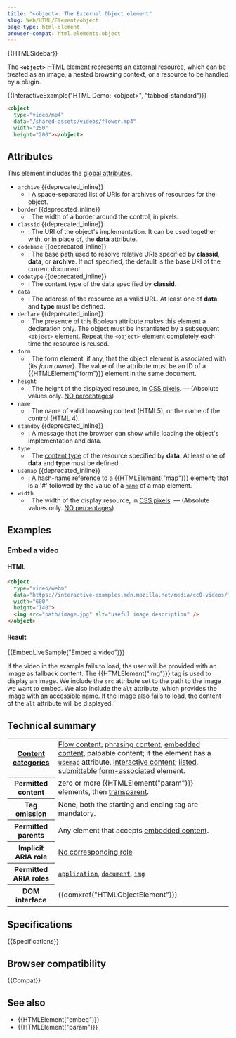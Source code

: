 ```yaml
---
title: "<object>: The External Object element"
slug: Web/HTML/Element/object
page-type: html-element
browser-compat: html.elements.object
---
```


{{HTMLSidebar}}

The **`<object>`** [HTML](/en-US/docs/Web/HTML) element represents an external resource, which can be treated as an image, a nested browsing context, or a resource to be handled by a plugin.

{{InteractiveExample("HTML Demo: &lt;object&gt;", "tabbed-standard")}}

```html interactive-example
<object
  type="video/mp4"
  data="/shared-assets/videos/flower.mp4"
  width="250"
  height="200"></object>
```

## Attributes

This element includes the [global attributes](/en-US/docs/Web/HTML/Global_attributes).

- `archive` {{deprecated_inline}}
  - : A space-separated list of URIs for archives of resources for the object.
- `border` {{deprecated_inline}}
  - : The width of a border around the control, in pixels.
- `classid` {{deprecated_inline}}
  - : The URI of the object's implementation. It can be used together with, or in place of, the **data** attribute.
- `codebase` {{deprecated_inline}}
  - : The base path used to resolve relative URIs specified by **classid**, **data**, or **archive**. If not specified, the default is the base URI of the current document.
- `codetype` {{deprecated_inline}}
  - : The content type of the data specified by **classid**.
- `data`
  - : The address of the resource as a valid URL. At least one of **data** and **type** must be defined.
- `declare` {{deprecated_inline}}
  - : The presence of this Boolean attribute makes this element a declaration only. The object must be instantiated by a subsequent `<object>` element. Repeat the `<object>` element completely each time the resource is reused.
- `form`
  - : The form element, if any, that the object element is associated with (its _form owner_). The value of the attribute must be an ID of a {{HTMLElement("form")}} element in the same document.
- `height`
  - : The height of the displayed resource, in [CSS pixels](https://drafts.csswg.org/css-values/#px). — (Absolute values only. [NO percentages](https://html.spec.whatwg.org/multipage/embedded-content.html#dimension-attributes))
- `name`
  - : The name of valid browsing context (HTML5), or the name of the control (HTML 4).
- `standby` {{deprecated_inline}}
  - : A message that the browser can show while loading the object's implementation and data.
- `type`
  - : The [content type](/en-US/docs/Glossary/MIME_type) of the resource specified by **data**. At least one of **data** and **type** must be defined.
- `usemap` {{deprecated_inline}}
  - : A hash-name reference to a {{HTMLElement("map")}} element; that is a '#' followed by the value of a [`name`](/en-US/docs/Web/HTML/Element/map#name) of a map element.
- `width`
  - : The width of the display resource, in [CSS pixels](https://drafts.csswg.org/css-values/#px). — (Absolute values only. [NO percentages](https://html.spec.whatwg.org/multipage/embedded-content.html#dimension-attributes))

## Examples

### Embed a video

#### HTML

```html
<object
  type="video/webm"
  data="https://interactive-examples.mdn.mozilla.net/media/cc0-videos/flower.webm"
  width="600"
  height="140">
  <img src="path/image.jpg" alt="useful image description" />
</object>
```

#### Result

{{EmbedLiveSample("Embed a video")}}

If the video in the example fails to load, the user will be provided with an image as fallback content. The {{HTMLElement("img")}} tag is used to display an image. We include the `src` attribute set to the path to the image we want to embed. We also include the `alt` attribute, which provides the image with an accessible name. If the image also fails to load, the content of the `alt` attribute will be displayed.

## Technical summary

<table class="properties">
  <tbody>
    <tr>
      <th scope="row">
        <a href="/en-US/docs/Web/HTML/Content_categories">Content categories</a>
      </th>
      <td>
        <a href="/en-US/docs/Web/HTML/Content_categories#flow_content">Flow content</a>;
        <a href="/en-US/docs/Web/HTML/Content_categories#phrasing_content">phrasing content</a>;
        <a href="/en-US/docs/Web/HTML/Content_categories#embedded_content">embedded content</a>, palpable content; if the element has a
        <a href="#usemap"><code>usemap</code></a> attribute, <a href="/en-US/docs/Web/HTML/Content_categories#interactive_content">interactive content</a>;
        <a href="/en-US/docs/Web/HTML/Content_categories#form_listed">listed</a>,
        <a href="/en-US/docs/Web/HTML/Content_categories#form_submittable">submittable</a>
        <a href="/en-US/docs/Web/HTML/Content_categories#form-associated_content">form-associated</a> element.
      </td>
    </tr>
    <tr>
      <th scope="row">Permitted content</th>
      <td>
        zero or more {{HTMLElement("param")}} elements, then
        <a href="/en-US/docs/Web/HTML/Content_categories#transparent_content_model">transparent</a>.
      </td>
    </tr>
    <tr>
      <th scope="row">Tag omission</th>
      <td>None, both the starting and ending tag are mandatory.</td>
    </tr>
    <tr>
      <th scope="row">Permitted parents</th>
      <td>
        Any element that accepts <a href="/en-US/docs/Web/HTML/Content_categories#embedded_content">embedded content</a>.
      </td>
    </tr>
    <tr>
      <th scope="row">Implicit ARIA role</th>
      <td>
        <a href="https://www.w3.org/TR/html-aria/#dfn-no-corresponding-role">No corresponding role</a>
      </td>
    </tr>
    <tr>
      <th scope="row">Permitted ARIA roles</th>
      <td>
        <a href="/en-US/docs/Web/Accessibility/ARIA/Roles/application_role"><code>application</code></a>, <a href="/en-US/docs/Web/Accessibility/ARIA/Roles/document_role"><code>document</code></a>, <a href="/en-US/docs/Web/Accessibility/ARIA/Roles/img_role"><code>img</code></a>
      </td>
    </tr>
    <tr>
      <th scope="row">DOM interface</th>
      <td>{{domxref("HTMLObjectElement")}}</td>
    </tr>
  </tbody>
</table>

## Specifications

{{Specifications}}

## Browser compatibility

{{Compat}}

## See also

- {{HTMLElement("embed")}}
- {{HTMLElement("param")}}
